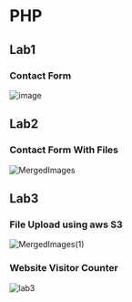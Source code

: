 # PHP
## Lab1
### Contact Form
![image](https://user-images.githubusercontent.com/83876328/224855750-3c3cd1c5-cbea-4af7-91b4-7f8b7ebbf836.png)

## Lab2
### Contact Form With Files
![MergedImages](https://user-images.githubusercontent.com/83876328/224862781-d78c8f97-0f51-494b-b523-45b19119d66c.png)

## Lab3
### File Upload using aws S3
![MergedImages(1)](https://user-images.githubusercontent.com/83876328/225039569-2efb4540-3281-4faf-9723-fea5a1234e65.png)

### Website Visitor Counter
![lab3](https://user-images.githubusercontent.com/83876328/225010451-f20b83be-d6b6-4abc-a13a-84452b6f1ddf.JPG)